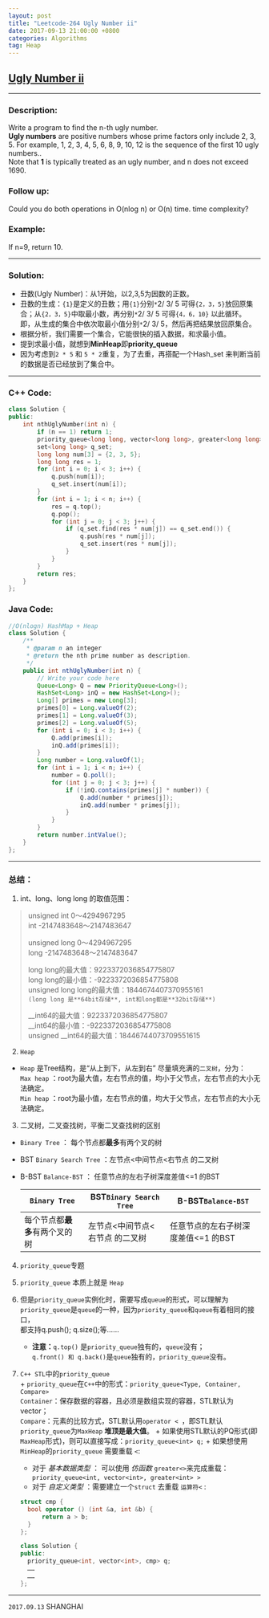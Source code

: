```yaml
---
layout: post
title: "Leetcode-264 Ugly Number ii"
date: 2017-09-13 21:00:00 +0800 
categories: Algorithms
tag: Heap
---
```


<!-- more -->

## [Ugly Number ii](https://leetcode.com/problems/ugly-number-ii/description/)

---

### Description:    
Write a program to find the n-th ugly number.     
**Ugly numbers** are positive numbers whose prime factors only include 2, 3, 5. 
For example, 1, 2, 3, 4, 5, 6, 8, 9, 10, 12 is the sequence of the first 10 ugly numbers..    
Note that **1** is typically treated as an ugly number, and n does not exceed 1690. 

### Follow up:    
Could you do both operations in O(nlog n) or O(n) time. time complexity?    

### Example:     
If n=9, return 10.

---
    
### Solution:    
- 丑数(Ugly Number)：从1开始，以2,3,5为因数的正数。    
- 丑数的生成：`{1}`是定义的丑数；用`{1}`分别`*`2/ 3/ 5 可得`{2，3，5}`放回原集合；从`{2，3，5}`中取最小数，再分别`*`2/ 3/ 5 可得`{4，6，10}` 以此循环。       
  即，从生成的集合中依次取最小值分别`*`2/ 3/ 5，然后再把结果放回原集合。
- 根据分析，我们需要一个集合，它能很快的插入数据，和求最小值。
- 提到求最小值，就想到**MinHeap**即**priority_queue**
- 因为考虑到`2 * 5` 和 `5 * 2`重复，为了去重，再搭配一个Hash_set 来判断当前的数据是否已经放到了集合中。 

---     
       
### C++ Code:     

```cpp
class Solution {
public:
    int nthUglyNumber(int n) {
        if (n == 1) return 1;
        priority_queue<long long, vector<long long>, greater<long long> > q;
        set<long long> q_set;
        long long num[3] = {2, 3, 5}; 
        long long res = 1;
        for (int i = 0; i < 3; i++) {
            q.push(num[i]);
            q_set.insert(num[i]);
        }
        for (int i = 1; i < n; i++) {
            res = q.top();
            q.pop();
            for (int j = 0; j < 3; j++) {
                if (q_set.find(res * num[j]) == q_set.end()) {
                    q.push(res * num[j]);
                    q_set.insert(res * num[j]);
                }
            }
        }
        return res;
    }
};

```

### Java Code:  

```java
//O(nlogn) HashMap + Heap
class Solution {
    /**
     * @param n an integer
     * @return the nth prime number as description.
     */
    public int nthUglyNumber(int n) {
        // Write your code here
        Queue<Long> Q = new PriorityQueue<Long>();
        HashSet<Long> inQ = new HashSet<Long>();
        Long[] primes = new Long[3];
        primes[0] = Long.valueOf(2);
        primes[1] = Long.valueOf(3);
        primes[2] = Long.valueOf(5);
        for (int i = 0; i < 3; i++) {
            Q.add(primes[i]);
            inQ.add(primes[i]);
        }
        Long number = Long.valueOf(1);
        for (int i = 1; i < n; i++) {
            number = Q.poll();
            for (int j = 0; j < 3; j++) {
                if (!inQ.contains(primes[j] * number)) {
                    Q.add(number * primes[j]);
                    inQ.add(number * primes[j]);
                }
            }
        }
        return number.intValue();
    }
};

```

---

### 总结：   
1. int、long、long long 的取值范围：     
>unsigned int   0～4294967295      
>         int   -2147483648～2147483647   
>
>unsigned long  0～4294967295   
>         long  -2147483648～2147483647 
>
>long long的最大值：9223372036854775807        
>long long的最小值：-9223372036854775808    
>unsigned long long的最大值：1844674407370955161    
> `(long long 是**64bit存储**, int和long都是**32bit存储**)`
>
>__int64的最大值：9223372036854775807   
>__int64的最小值：-9223372036854775808   
>unsigned __int64的最大值：18446744073709551615     

2. `Heap`
  +  `Heap` 是Tree结构，是“从上到下，从左到右” 尽量填充满的`二叉树`，分为：     
     `Max heap` ：root为最大值，左右节点的值，均小于父节点，左右节点的大小无法确定。     
     `Min heap` ：root为最小值，左右节点的值，均大于父节点，左右节点的大小无法确定。

3. 二叉树，二叉查找树，平衡二叉查找树的区别     
  + `Binary Tree` ：           每个节点都**最多**有两个叉的树    
  + BST `Binary Search Tree` ：左节点<中间节点<右节点 的二叉树    
  + B-BST `Balance-BST` ：     任意节点的左右子树深度差值<=1 的BST    

    | `Binary Tree` | BST`Binary Search Tree` | B-BST`Balance-BST` |
    | ------------- | ----------------------- | ------------------ |
    | 每个节点都**最多**有两个叉的树 | 左节点<中间节点<右节点 的二叉树| 任意节点的左右子树深度差值<=1 的BST |


4. `priority_queue`专题     
  1. `priority_queue` 本质上就是 `Heap`
  2. 但是`priority_queue`实例化时，需要写成`queue`的形式，可以理解为`priority_queue`是`queue`的一种，因为`priority_queue`和`queue`有着相同的接口，    
     都支持q.push(); q.size();等…… 
     + **注意：**`q.top()` 是`priority_queue`独有的，`queue`没有；      
                     `q.front() 和 q.back()`是`queue`独有的，`priority_queue`没有。      
  3. `C++ STL`中的`priority_queue`    
    + `priority_queue`在`C++`中的形式：`priority_queue<Type, Container, Compare>`     
       `Container`：保存数据的容器，且必须是数组实现的容器，STL默认为vector；    
       `Compare`：元素的比较方式，STL默认用`operator < `，即STL默认`priority_queue`为`MaxHeap` **堆顶是最大值**。
    + 如果使用STL默认的PQ形式(即`MaxHeap`形式)，则可以直接写成：`priority_queue<int> q;`
    + 如果想使用`MinHeap`的`priority_queue` 需要重载 `<`:
      + 对于 _基本数据类型_ ： 可以使用 _仿函数_ `greater<>`来完成重载：`priority_queue<int, vector<int>, greater<int> >`    
      + 对于 _自定义类型_ ：需要建立一个`struct` 去重载 `运算符<` :

      ```cpp
      struct cmp {
        bool operator () (int &a, int &b) {
            return a > b;
        }
      };

      class Solution {
      public: 
        priority_queue<int, vector<int>, cmp> q;
        ……
        ……
      };
      
      ```

---

`2017.09.13` SHANGHAI     
